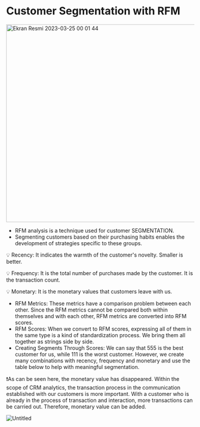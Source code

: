 # **Customer Segmentation with RFM**

<img width="529" alt="Ekran Resmi 2023-03-25 00 01 44" src="https://user-images.githubusercontent.com/64617036/227640050-350dee7f-ddf9-41df-b9fc-58e2cb63f7e6.png">


* RFM analysis is a technique used for customer SEGMENTATION.
* Segmenting customers based on their purchasing habits enables the development of strategies specific to these groups.

 💡 Recency: It indicates the warmth of the customer's novelty. Smaller is better. 
 
 💡 Frequency: It is the total number of purchases made by the customer. It is the transaction count. 
 
 💡 Monetary: It is the monetary values that customers leave with us. 
* RFM Metrics: These metrics have a comparison problem between each other. Since the RFM metrics cannot be compared both within themselves and with each other, RFM metrics are converted into RFM scores.
* RFM Scores: When we convert to RFM scores, expressing all of them in the same type is a kind of standardization process. We bring them all together as strings side by side.
* Creating Segments Through Scores: We can say that 555 is the best customer for us, while 111 is the worst customer. However, we create many combinations with recency, frequency and monetary and use the table below to help with meaningful segmentation. 

❗️As can be seen here, the monetary value has disappeared. Within the scope of CRM analytics, the transaction process in the communication established with our customers is more important. With a customer who is already in the process of transaction and interaction, more transactions can be carried out. Therefore, monetary value can be added.

![Untitled](https://user-images.githubusercontent.com/64617036/227639506-d9d893d1-ec3f-4c10-9cf1-d52bc23ac58c.png)
